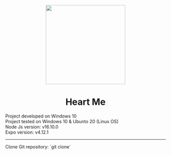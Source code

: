 
<p align="center">
  <img width="250" height="250" src="https://i.ibb.co/VWTWQKD/splash.png">
</p>

<h1 align="center">Heart Me</h1>

<p>
Project developed on Windows 10 <br/>
Project tested on Windows 10 & Ubunto 20 (Linux OS)<br/>
Node Js version: v16.10.0<br/>
Expo version: v4.12.1<br/>
</p>
<hr/>
Clone Git repository:
`git clone`

